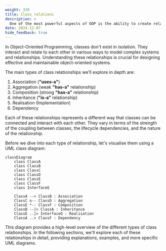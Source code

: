 ```yaml
---
weight: 320
title: Class relations
description: >
  One of the most powerful aspects of OOP is the ability to create relationships between classes, allowing for complex systems to be modelled in a way that closely mimics real-world interactions. Understanding these relationships is crucial for designing robust, maintainable, and scalable software systems. This guide aims to explore the various types of relationships between classes in OOP, including association, aggregation, composition, inheritance, and more. We'll delve into the nuances of each relationship type, provide detailed examples using Python, and illustrate concepts with UML diagrams where appropriate.
date: 2024-12-07
hide_feedback: true
---
```


In Object-Oriented Programming, classes don't exist in isolation. They interact and relate to each other in various ways to model complex systems and relationships. Understanding these relationships is crucial for designing effective and maintainable object-oriented systems.

The main types of class relationships we'll explore in depth are:

1. Association (**"uses-a"**)
2. Aggregation (weak **"has-a"** relationship)
3. Composition (strong **"has-a"** relationship)
4. Inheritance (**"is-a"** relationship)
5. Realisation (Implementation)
6. Dependency

Each of these relationships represents a different way that classes can be connected and interact with each other. They vary in terms of the strength of the coupling between classes, the lifecycle dependencies, and the nature of the relationship.

Before we dive into each type of relationship, let's visualise them using a UML class diagram:

```mermaid
classDiagram
    class ClassA
    class ClassB
    class ClassC
    class ClassD
    class ClassE
    class ClassF
    class InterfaceG

    ClassA --> ClassB : Association
    ClassC o-- ClassD : Aggregation
    ClassE *-- ClassF : Composition
    ClassB --|> ClassA : Inheritance
    ClassE ..|> InterfaceG : Realisation
    ClassA ..> ClassF : Dependency
```

This diagram provides a high-level overview of the different types of class relationships. In the following sections, we'll explore each of these relationships in detail, providing explanations, examples, and more specific UML diagrams.

